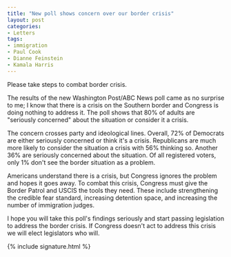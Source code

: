 ```yaml
---
title: "New poll shows concern over our border crisis"
layout: post
categories:
- Letters
tags:
- immigration
- Paul Cook
- Dianne Feinstein
- Kamala Harris
---
```


Please take steps to combat border crisis.

The results of the new Washington Post/ABC News poll came as no surprise to me; I know that there is a crisis on the Southern border and Congress is doing nothing to address it. The poll shows that 80% of adults are "seriously concerned" about the situation or consider it a crisis.

The concern crosses party and ideological lines. Overall, 72% of Democrats are either seriously concerned or think it's a crisis. Republicans are much more likely to consider the situation a crisis with 56% thinking so. Another 36% are seriously concerned about the situation. Of all registered voters, only 1% don't see the border situation as a problem.

Americans understand there is a crisis, but Congress ignores the problem and hopes it goes away. To combat this crisis, Congress must give the Border Patrol and USCIS the tools they need. These include strengthening the credible fear standard, increasing detention space, and increasing the number of immigration judges.

I hope you will take this poll's findings seriously and start passing legislation to address the border crisis. If Congress doesn't act to address this crisis we will elect legislators who will.

 {% include signature.html %}

